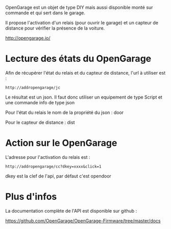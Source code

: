 OpenGarage est un objet de type DIY mais aussi disponible monté sur
commande et qui sert dans le garage.

Il propose l'activation d'un relais (pour ouvrir le garage) et un
capteur de distance pour vérifier la présence de la voiture.

<http://opengarage.io/>

Lecture des états du OpenGarage 
===============================

Afin de récupérer l'état du relais et du capteur de distance, l'url à
utiliser est :

    http://addropengarage/jc

Le résultat est un json. Il faut donc utiliser un equipement de type
Script et une commande info de type json

Pour l'état du relais le nom de la propriété du json : door

Pour le capteur de distance : dist

Action sur le OpenGarage 
========================

L'adresse pour l'activation du relais est :

    http://addropengarage/cc?dkey=xxxx&click=1

dkey est la clef de l'api, par défaut c'est opendoor

Plus d'infos 
============

La documentation complète de l'API est disponible sur github :

<https://github.com/OpenGarage/OpenGarage-Firmware/tree/master/docs>
